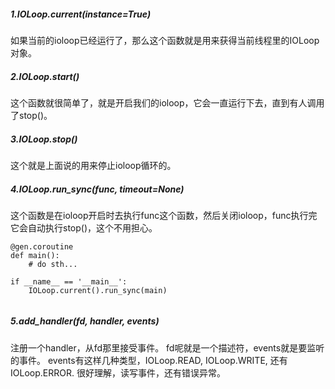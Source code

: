 
##### 1.IOLoop.current(instance=True)

如果当前的ioloop已经运行了，那么这个函数就是用来获得当前线程里的IOLoop对象。

##### 2.IOLoop.start()
这个函数就很简单了，就是开启我们的ioloop，它会一直运行下去，直到有人调用了stop()。

##### 3.IOLoop.stop()
这个就是上面说的用来停止ioloop循环的。

##### 4.IOLoop.run_sync(func, timeout=None)
这个函数是在ioloop开启时去执行func这个函数，然后关闭ioloop，func执行完它会自动执行stop()，这个不用担心。
```
@gen.coroutine
def main():
    # do sth...

if __name__ == '__main__':
    IOLoop.current().run_sync(main)
    
```

##### 5.add_handler(fd, handler, events)
注册一个handler，从fd那里接受事件。
fd呢就是一个描述符，events就是要监听的事件。
events有这样几种类型，IOLoop.READ, IOLoop.WRITE, 还有IOLoop.ERROR.
很好理解，读写事件，还有错误异常。